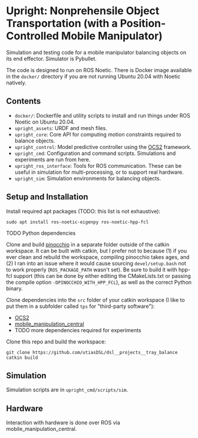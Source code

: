 # Upright: Nonprehensile Object Transportation (with a Position-Controlled Mobile Manipulator)

Simulation and testing code for a mobile manipulator balancing objects on its
end effector. Simulator is Pybullet.

The code is designed to run on ROS Noetic. There is Docker image available in
the `docker/` directory if you are not running Ubuntu 20.04 with Noetic
natively.

## Contents
* `docker/`: Dockerfile and utility scripts to install and run things under ROS
  Noetic on Ubuntu 20.04.
* `upright_assets`: URDF and mesh files.
* `upright_core`: Core API for computing motion constraints required to
  balance objects.
* `upright_control`: Model predictive controller using the
  [OCS2](https://github.com/leggedrobotics/ocs2) framework.
* `upright_cmd`: Configuration and command scripts. Simulations and experiments
  are run from here.
* `upright_ros_interface`: Tools for ROS communication. These can be useful in
  simulation for multi-processing, or to support real hardware.
* `upright_sim`: Simulation environments for balancing objects.

## Setup and Installation

Install required apt packages (TODO: this list is not exhaustive):
```
sudo apt install ros-noetic-eigenpy ros-noetic-hpp-fcl
```

TODO Python dependencies

Clone and build [pinocchio](https://github.com/stack-of-tasks/pinocchio) in a
separate folder outside of the catkin workspace. It can be built with catkin,
but I prefer not to because (1) if you ever clean and rebuild the workspace,
compiling pinocchio takes ages, and (2) I ran into an issue where it would
cause sourcing `devel/setup.bash` not to work properly (`ROS_PACKAGE_PATH`
wasn't set). Be sure to build it with hpp-fcl support (this can be done by
either editing the CMakeLists.txt or passing the compile option
`-DPINOCCHIO_WITH_HPP_FCL`), as well as the correct Python binary.

Clone dependencies into the `src` folder of your catkin workspace (I like to
put them in a subfolder called `tps` for "third-party software"):
* [OCS2](https://github.com/leggedrobotics/ocs2)
* [mobile_manipulation_central](https://github.com/utiasDSL/dsl__projects__mobile_manipulation_central)
* TODO more dependencies required for experiments

Clone this repo and build the workspace:
```
git clone https://github.com/utiasDSL/dsl__projects__tray_balance
catkin build
```

## Simulation

Simulation scripts are in `upright_cmd/scripts/sim`.

## Hardware

Interaction with hardware is done over ROS via mobile_manipulation_central.
